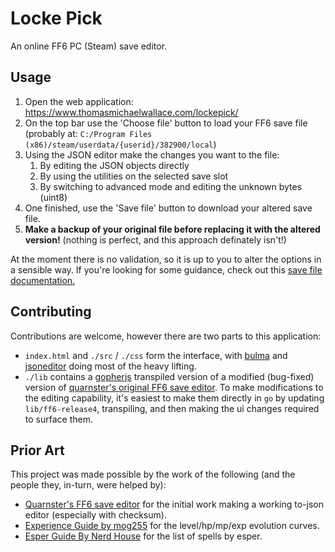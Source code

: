 # Locke Pick

An online FF6 PC (Steam) save editor.

## Usage

1. Open the web application: https://www.thomasmichaelwallace.com/lockepick/
1. On the top bar use the 'Choose file' button to load your FF6 save file (probably at: `C:/Program Files (x86)/steam/userdata/{userid}/382900/local`)
1. Using the JSON editor make the changes you want to the file:
    1. By editing the JSON objects directly
    1. By using the utilities on the selected save slot
    1. By switching to advanced mode and editing the unknown bytes (uint8)
1. One finished, use the 'Save file' button to download your altered save file.
1. **Make a backup of your original file before replacing it with the altered version!** (nothing is perfect, and this approach definately isn't!)

At the moment there is no validation, so it is up to you to alter the options in a sensible way. If you're looking for some guidance, check out this [save file documentation.](https://www.ff6hacking.com/wiki/doku.php?id=ff6a:doc:savefile)

## Contributing

Contributions are welcome, however there are two parts to this application:
 * `index.html` and `./src` / `./css` form the interface, with [bulma](https://bulma.io/) and [jsoneditor](https://github.com/josdejong/jsoneditor) doing most of the heavy lifting.
 * `./lib` contains a [gopherjs](https://github.com/gopherjs/gopherjs) transpiled version of a modified (bug-fixed) version of [quarnster's original FF6 save editor](https://github.com/quarnster/ff6). To make modifications to the editing capability, it's easiest to make them directly in `go` by updating `lib/ff6-release4`, transpiling, and then making the ui changes required to surface them.


## Prior Art

This project was made possible by the work of the following (and the people they, in-turn, were helped by):
 * [Quarnster's FF6 save editor](https://github.com/quarnster/ff6) for the initial work making a working to-json editor (especially with checksum).
 * [Experience Guide by mog255](https://gamefaqs.gamespot.com/ps/562865-final-fantasy-vi/faqs/39433) for the level/hp/mp/exp evolution curves.
 * [Esper Guide By Nerd House](https://steamcommunity.com/sharedfiles/filedetails/?id=581570122) for the list of spells by esper.